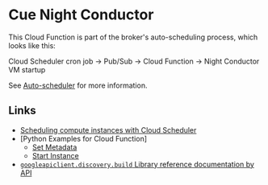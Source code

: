 # Cue Night Conductor

This Cloud Function is part of the broker's auto-scheduling process, which looks like this:

Cloud Scheduler cron job -> Pub/Sub -> Cloud Function -> Night Conductor VM startup

See [Auto-scheduler](auto-scheduler.md) for more information.

## Links

- [Scheduling compute instances with Cloud Scheduler](https://cloud.google.com/scheduler/docs/start-and-stop-compute-engine-instances-on-a-schedule)
- [Python Examples for Cloud Function]
    - [Set Metadata](https://cloud.google.com/compute/docs/reference/rest/v1/instances/setMetadata#examples)
    - [Start Instance](https://cloud.google.com/compute/docs/reference/rest/v1/instances/start#examples)
- [`googleapiclient.discovery.build` Library reference documentation by API](https://github.com/googleapis/google-api-python-client/blob/master/docs/dyn/index.md)

